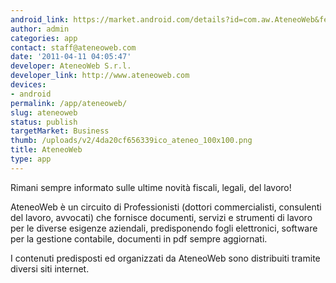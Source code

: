 ```yaml
---
android_link: https://market.android.com/details?id=com.aw.AteneoWeb&feature=search_result
author: admin
categories: app
contact: staff@ateneoweb.com
date: '2011-04-11 04:05:47'
developer: AteneoWeb S.r.l.
developer_link: http://www.ateneoweb.com
devices: 
- android
permalink: /app/ateneoweb/
slug: ateneoweb
status: publish
targetMarket: Business
thumb: /uploads/v2/4da20cf656339ico_ateneo_100x100.png
title: AteneoWeb
type: app
---
```


Rimani sempre informato sulle ultime novità fiscali, legali, del lavoro! 

AteneoWeb è un circuito di Professionisti (dottori commercialisti, consulenti del lavoro, avvocati) che fornisce documenti, servizi e strumenti di lavoro per le diverse esigenze aziendali, predisponendo fogli elettronici, software per la gestione contabile, documenti in pdf sempre aggiornati. 

I contenuti predisposti ed organizzati da AteneoWeb sono distribuiti tramite diversi siti internet.